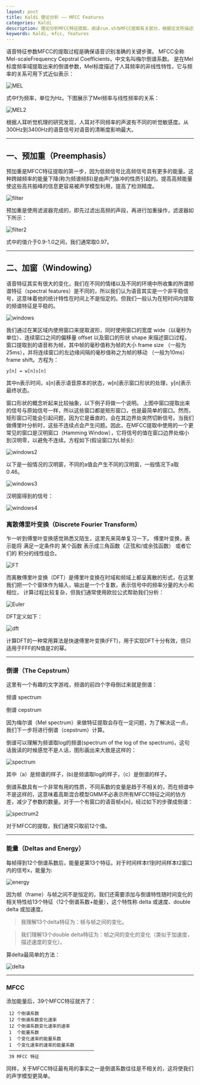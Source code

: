 ```yaml
---
layout: post
title: Kaldi 理论分析 —— MFCC Features
categories: Kaldi
description: 理论分析MFCC特征提取，阅读run.sh与MFCC提取有关部分，根据论文所描述内容分析大概过程。
keywords: Kaldi, mfcc, features
---
```


语音特征参数MFCC的提取过程是确保语音识别准确的关键步骤。
MFCC全称Mel-scaleFrequency Cepstral Coefficients，中文名叫梅尔倒谱系数。
是在Mel标度频率域提取出来的倒谱参数，Mel标度描述了人耳频率的非线性特性，它与频率的关系可用下式近似表示：

![MEL](/images/blog/MEL.png)

式中f为频率，单位为Hz。下图展示了Mel频率与线性频率的关系：

![MEL2](/images/blog/MEL2.png)

根据人耳听觉机理的研究发现，人耳对不同频率的声波有不同的听觉敏感度。从300Hz到3400Hz的语音信号对语音的清晰度影响最大。

---

## 一、预加重（Preemphasis）

预加重是MFCC特征提取的第一步，因为低频信号比高频信号具有更多的能量。这种跨越频率的能量下降(称为频谱倾斜)是由声门脉冲的性质引起的。提高高频能量使这些高共振峰的信息更容易被声学模型利用，提高了检测精度。

![filter](/images/blog/filter.png)

预加重是使用滤波器完成的，即先过滤出高频的声段，再进行加重操作，滤波器如下所示：

![filter2](/images/blog/filter2.png)

式中的值介于0.9-1.0之间，我们通常取0.97。

---

## 二、加窗（Windowing）

语音特征其实有很大的变化，我们在不同的情绪以及不同的环境中所收集的所谓频谱特征（spectral features）是不同的，所以我们认为语音其实是一个非平稳信号，这意味着他的统计特性在时间上不是恒定的。但我们一般认为在短时间内提取的频谱特征是平稳的。

![windows](/images/blog/windows.png)

我们通过在某区域内使用窗口来提取波形，同时使用窗口的宽度 wide（以毫秒为单位）、连续窗口之间的偏移量 offset 以及窗口的形状 shape 来描述窗口过程，窗口提取到的语音称为帧，其中帧的毫秒值称为帧的大小 frame size （一般为25ms），并将连续窗口的左边缘间隔的毫秒值称之为帧的移动 （一般为10ms）frame shift。方程为：

```
y[n] = w[n]s[n]
```

其中n表示时间，s[n]表示语音原本的状态，w[n]表示窗口形状的处理，y[n]表示最终状态。

窗口形状的概念听起来比较抽象，以下例子将做一个说明。
上图中窗口提取出来的信号与原始信号一样，所以这些窗口都是矩形窗口，也是最简单的窗口。然而，矩形窗口可能会引起问题，因为它是垂直的，会在其边界处突然切断信号。当我们做傅里叶分析时，这些不连续点会产生问题。因此，在MFCC提取中使用的一个更常见的窗口是汉明窗口（Hamming Window），它将信号的值在窗口边界处缩小到汉明零，以避免不连续。方程如下(假设窗口为L帧长):

![windows2](/images/blog/windows2.png)

以下是一般情况的汉明窗，不同的a值会产生不同的汉明窗，一般情况下a取0.46。

![windows3](/images/blog/windows3.png)

汉明窗得到的信号：

![windows4](/images/blog/windows4.png)

### 离散傅里叶变换（Discrete Fourier Transform）

乍一听到傅里叶变换感觉熟悉又陌生，这里先来简单复习一下。
傅里叶变换，表示能将 满足一定条件的 某个函数 表示成三角函数（正弦和/或余弦函数） 或者它们的 积分的线性组合。

![FT](/images/blog/FT.png)

而离散傅里叶变换（DFT）是傅里叶变换在时域和频域上都呈离散的形式，在这里我们把一个个窗体作为输入，输出是一个个复数，表示信号中的频率分量的大小和相位，
计算过程比较复杂，但我们通常使用欧拉公式帮助我们分析：

![Euler](/images/blog/Euler.png)

DFT定义如下：

![dft](/images/blog/dft.png)

计算DFT的一种常用算法是快速傅里叶变换(FFT)，用于实现DFT十分有效，但只适用于FFF的N值是2的幂。

---

### 倒谱（The Cepstrum）

这里有一个有趣的文字游戏，频谱的前四个字母倒过来就是倒谱：

频谱 spectrum

倒谱 cepstrum


因为梅尔谱（Mel spectrum）来做特征提取会存在一定问题，为了解决这一点，我们下一步将进行倒谱（cepstrum）计算。

倒谱可以理解为频谱取log的频谱(spectrum of the log of the spectrum)，这句话我读的时候感觉不是人话，图形画出来大致是这样的：

![spectrum](/images/blog/spectrum.png)

其中（a）是频谱的样子，(b)是频谱取log的样子，（c）是倒谱的样子。

倒谱系数具有一个非常有用的性质，不同系数的变量是趋于不相关的，而在频谱中不是这样的，这意味着高斯混合模型GMM不必表示所有MFCC特征之间的协方差，减少了参数的数量。对于一个有窗口的语音帧x[n]，经过如下的步骤成倒谱：

![spectrum2](/images/blog/spectrum2.png)

对于MFCC的提取，我们通常只取前12个值。

---

### 能量（Deltas and Energy）

每帧得到12个倒谱系数后，能量是第13个特征。对于时间样本t1到时间样本t2窗口内的信号x，能量为:

![energy](/images/blog/energy.png)

因为帧（frame）与帧之间不是恒定的，我们还需要添加与倒谱特性随时间变化的相关特性给13个特征（12个倒谱系数+能量），这个特性称 delta 或速度、double delta 或加速度。

> 我理解13个delta特征为：帧与帧之间的变化。

> 我们理解13个double delta特征为：帧之间的变化的变化（类似于加速度，描述速度的变化）。

算delta最简单的方法：

![delta](/images/blog/delta.png)

---

### MFCC

添加能量后，39个MFCC特征就齐了：

```
 12 个倒谱系数
 12 个倒谱系数变化速率
 12 个倒谱系数变化速率的速率
 1  个能量系数
 1  个变化速率的能量系数
 1  个变化速率的速率的能量系数
 ————————————————————————————————
 39 MFCC 特征
```

同样，关于MFCC特征最有用的事实之一是倒谱系数往往是不相关的，这将使我们的声学模型更简单。